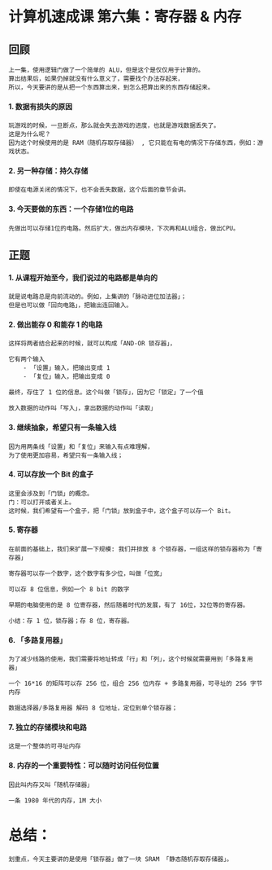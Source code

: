 # 计算机速成课 第六集：寄存器 & 内存




## 回顾
	上一集，使用逻辑门做了一个简单的 ALU，但是这个是仅仅用于计算的。
	算出结果后，如果仍掉就没有什么意义了，需要找个办法存起来，
	所以，今天要讲的是从把一个东西算出来，到怎么把算出来的东西存储起来。
	


#### 1. 数据有损失的原因
	玩游戏的时候，一旦断点，那么就会失去游戏的进度，也就是游戏数据丢失了。
	这是为什么呢？
	因为这个时候使用的是 RAM（随机存取存储器） , 它只能在有电的情况下存储东西，例如：游戏状态。


#### 2. 另一种存储：持久存储
	即使在电源关闭的情况下，也不会丢失数据，这个后面的章节会讲。


#### 3. 今天要做的东西：一个存储1位的电路
	先做出可以存储1位的电路。然后扩大，做出内存模块，下次再和ALU组合，做出CPU。


## 正题


#### 1. 从课程开始至今，我们说过的电路都是单向的
	就是说电路总是向前流动的。例如，上集讲的「脉动进位加法器」；
	但是也可以做「回向电路」，把输出连回输入。


#### 2. 做出能存 0 和能存 1 的电路
	这样将两者结合起来的时候，就可以构成「AND-OR 锁存器」，

	它有两个输入
		- 「设置」输入，把输出变成 1
		- 「复位」输入，把输出变成 0
     
	最终，存住了 1 位的信息。这个叫做「锁存」，因为它「锁定」了一个值

    放入数据的动作叫「写入」，拿出数据的动作叫「读取」

#### 3. 继续抽象，希望只有一条输入线
	因为用两条线「设置」和「复位」来输入有点难理解，
	为了使用更加容易，希望只有一条输入线；

#### 4. 可以存放一个 Bit 的盒子
	这里会涉及到「门锁」的概念。
	门：可以打开或者关上。
	这时候，我们希望有一个盒子，把「门锁」放到盒子中，这个盒子可以存一个 Bit。

#### 5. 寄存器
	在前面的基础上，我们来扩展一下规模: 我们并排放 8 个锁存器，一组这样的锁存器称为「寄存器」

	寄存器可以存一个数字，这个数字有多少位，叫做「位宽」

	可以存 8 位信息，例如一个 8 bit 的数字

	早期的电脑使用的是 8 位寄存器，然后随着时代的发展，有了 16位，32位等的寄存器。

	小结：存 1 位，锁存器；存 8 位，寄存器。


#### 6. 「多路复用器」
	为了减少线路的使用，我们需要将地址转成「行」和「列」，这个时候就需要用到「多路复用器」
	
	一个 16*16 的矩阵可以存 256 位，组合 256 位内存 + 多路复用器，可寻址的 256 字节 内存

	数据选择器/多路复用器 解码 8 位地址，定位到单个锁存器；


#### 7. 独立的存储模块和电路
	这是一个整体的可寻址内存

#### 8. 内存的一个重要特性：可以随时访问任何位置
	因此叫内存又叫「随机存储器」

	一条 1980 年代的内存，1M 大小

# 总结：
	划重点，今天主要讲的是使用「锁存器」做了一块 SRAM 「静态随机存取存储器」。





